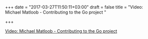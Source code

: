 +++
date = "2017-03-27T11:50:11+03:00"
draft = false
title = "Video: Michael Matloob - Contributing to the Go project "

+++

<p><a href="https://golangnews.com/stories/1994-video-michael-matloob-contributing-to-the-go-project-gophercon">Video: Michael Matloob - Contributing to the Go project </a></p>